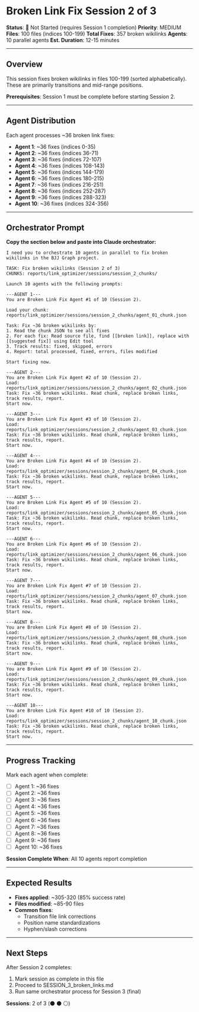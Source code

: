# Broken Link Fix Session 2 of 3

**Status**: 🔴 Not Started (requires Session 1 completion)
**Priority**: MEDIUM
**Files**: 100 files (indices 100-199)
**Total Fixes**: 357 broken wikilinks
**Agents**: 10 parallel agents
**Est. Duration**: 12-15 minutes

---

## Overview

This session fixes broken wikilinks in files 100-199 (sorted alphabetically). These are primarily transitions and mid-range positions.

**Prerequisites**: Session 1 must be complete before starting Session 2.

---

## Agent Distribution

Each agent processes ~36 broken link fixes:

- **Agent 1**: ~36 fixes (indices 0-35)
- **Agent 2**: ~36 fixes (indices 36-71)
- **Agent 3**: ~36 fixes (indices 72-107)
- **Agent 4**: ~36 fixes (indices 108-143)
- **Agent 5**: ~36 fixes (indices 144-179)
- **Agent 6**: ~36 fixes (indices 180-215)
- **Agent 7**: ~36 fixes (indices 216-251)
- **Agent 8**: ~36 fixes (indices 252-287)
- **Agent 9**: ~36 fixes (indices 288-323)
- **Agent 10**: ~36 fixes (indices 324-356)

---

## Orchestrator Prompt

**Copy the section below and paste into Claude orchestrator:**

```
I need you to orchestrate 10 agents in parallel to fix broken wikilinks in the BJJ Graph project.

TASK: Fix broken wikilinks (Session 2 of 3)
CHUNKS: reports/link_optimizer/sessions/session_2_chunks/

Launch 10 agents with the following prompts:

---AGENT 1---
You are Broken Link Fix Agent #1 of 10 (Session 2).

Load your chunk: reports/link_optimizer/sessions/session_2_chunks/agent_01_chunk.json

Task: Fix ~36 broken wikilinks by:
1. Read the chunk JSON to see all fixes
2. For each fix: Read source file, find [[broken link]], replace with [[suggested fix]] using Edit tool
3. Track results: fixed, skipped, errors
4. Report: total processed, fixed, errors, files modified

Start fixing now.

---AGENT 2---
You are Broken Link Fix Agent #2 of 10 (Session 2).
Load: reports/link_optimizer/sessions/session_2_chunks/agent_02_chunk.json
Task: Fix ~36 broken wikilinks. Read chunk, replace broken links, track results, report.
Start now.

---AGENT 3---
You are Broken Link Fix Agent #3 of 10 (Session 2).
Load: reports/link_optimizer/sessions/session_2_chunks/agent_03_chunk.json
Task: Fix ~36 broken wikilinks. Read chunk, replace broken links, track results, report.
Start now.

---AGENT 4---
You are Broken Link Fix Agent #4 of 10 (Session 2).
Load: reports/link_optimizer/sessions/session_2_chunks/agent_04_chunk.json
Task: Fix ~36 broken wikilinks. Read chunk, replace broken links, track results, report.
Start now.

---AGENT 5---
You are Broken Link Fix Agent #5 of 10 (Session 2).
Load: reports/link_optimizer/sessions/session_2_chunks/agent_05_chunk.json
Task: Fix ~36 broken wikilinks. Read chunk, replace broken links, track results, report.
Start now.

---AGENT 6---
You are Broken Link Fix Agent #6 of 10 (Session 2).
Load: reports/link_optimizer/sessions/session_2_chunks/agent_06_chunk.json
Task: Fix ~36 broken wikilinks. Read chunk, replace broken links, track results, report.
Start now.

---AGENT 7---
You are Broken Link Fix Agent #7 of 10 (Session 2).
Load: reports/link_optimizer/sessions/session_2_chunks/agent_07_chunk.json
Task: Fix ~36 broken wikilinks. Read chunk, replace broken links, track results, report.
Start now.

---AGENT 8---
You are Broken Link Fix Agent #8 of 10 (Session 2).
Load: reports/link_optimizer/sessions/session_2_chunks/agent_08_chunk.json
Task: Fix ~36 broken wikilinks. Read chunk, replace broken links, track results, report.
Start now.

---AGENT 9---
You are Broken Link Fix Agent #9 of 10 (Session 2).
Load: reports/link_optimizer/sessions/session_2_chunks/agent_09_chunk.json
Task: Fix ~36 broken wikilinks. Read chunk, replace broken links, track results, report.
Start now.

---AGENT 10---
You are Broken Link Fix Agent #10 of 10 (Session 2).
Load: reports/link_optimizer/sessions/session_2_chunks/agent_10_chunk.json
Task: Fix ~36 broken wikilinks. Read chunk, replace broken links, track results, report.
Start now.
```

---

## Progress Tracking

Mark each agent when complete:

- [ ] Agent 1: ~36 fixes
- [ ] Agent 2: ~36 fixes
- [ ] Agent 3: ~36 fixes
- [ ] Agent 4: ~36 fixes
- [ ] Agent 5: ~36 fixes
- [ ] Agent 6: ~36 fixes
- [ ] Agent 7: ~36 fixes
- [ ] Agent 8: ~36 fixes
- [ ] Agent 9: ~36 fixes
- [ ] Agent 10: ~36 fixes

**Session Complete When**: All 10 agents report completion

---

## Expected Results

- **Fixes applied**: ~305-320 (85% success rate)
- **Files modified**: ~85-90 files
- **Common fixes**:
  - Transition file link corrections
  - Position name standardizations
  - Hyphen/slash corrections

---

## Next Steps

After Session 2 completes:
1. Mark session as complete in this file
2. Proceed to SESSION_3_broken_links.md
3. Run same orchestrator process for Session 3 (final)

**Sessions**: 2 of 3 (⚫ ⚫ ⚪)
